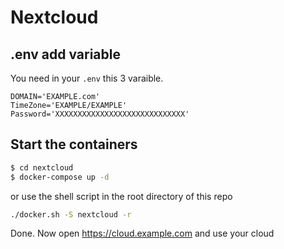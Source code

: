 # Nextcloud
## .env add variable
You need in your `.env` this 3 varaible.
```.env
DOMAIN='EXAMPLE.com'
TimeZone='EXAMPLE/EXAMPLE'
Password='XXXXXXXXXXXXXXXXXXXXXXXXXXXXX'
```
## Start the containers
```sh
$ cd nextcloud
$ docker-compose up -d
```
or use the shell script in the root directory of this repo
```sh
./docker.sh -S nextcloud -r
```
Done. Now open https://cloud.example.com and use your cloud